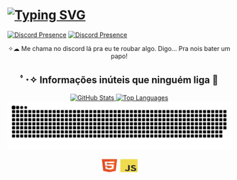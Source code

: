 <h1>
  <a href="https://git.io/typing-svg">
   <img src="https://readme-typing-svg.demolab.com?font=Fira+Code&pause=1000&color=00AEFF&random=false&width=435&lines=Hi%2C+I'm+Guiiiiiiiiiiiii+.py!" alt="Typing SVG" />
  </a>
</h1>

<!-- markdownlint-disable -->
[![Discord Presence](https://lanyard.cnrad.dev/api/469860012043272193)](https://discord.com/users/469860012043272193)
[![Discord Presence](https://lanyard.cnrad.dev/api/742832751367159920)](https://discord.com/users/742832751367159920)

<div align="center">
  <p>✧☁ Me chama no discord lá pra eu te roubar algo. Digo... Pra nois bater um papo!</p>

  <h2>ﾟ･✧ Informações inúteis que ninguém liga 🌌</h2>

    
  <div>
    <a href="https://github.com/guileen">
      <img height="180em" src="https://github-readme-stats.vercel.app/api?username=guileen&show_icons=true&theme=dracula&include_all_commits=true&count_private=true" alt="GitHub Stats" />
      <img height="180em" src="https://github-readme-stats.vercel.app/api/top-langs/?username=Asabeneh&layout=compact&langs_count=7&theme=dracula" alt="Top Languages" />
    </a>
   
  <picture>
    <source media="(prefers-color-scheme: dark)" srcset="https://raw.githubusercontent.com/platane/platane/output/github-contribution-grid-snake-dark.svg">
    <source media="(prefers-color-scheme: light)" srcset="https://raw.githubusercontent.com/platane/platane/output/github-contribution-grid-snake.svg">
    <img alt="github contribution grid snake animation" src="https://raw.githubusercontent.com/platane/platane/output/github-contribution-grid-snake.svg">
  </picture>
  </a>
</div>

  </div>
  <div style="display: inline_block" align="center"><br>
  <img align="center" alt="HTML5" height="30" width="40" src="https://raw.githubusercontent.com/devicons/devicon/master/icons/html5/html5-original.svg">
  <img align="center" alt="JS" height="30" width="40" src="https://raw.githubusercontent.com/devicons/devicon/master/icons/javascript/javascript-original.svg">
  
  </div>



  
